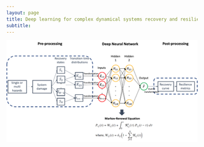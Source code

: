 ```yaml
---
layout: page
title: Deep learning for complex dynamical systems recovery and resilience assessment under hazards
subtitle:
---
```


<center><img style="float: center;" src="/img/DNN_compsys.png" width="750"></center>
